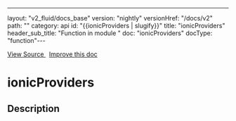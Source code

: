 ---
layout: "v2_fluid/docs_base"
version: "nightly"
versionHref: "/docs/v2"
path: ""
category: api
id: "{{ionicProviders | slugify}}"
title: "ionicProviders"
header_sub_title: "Function in module "
doc: "ionicProviders"
docType: "function"---




<div class="improve-docs">
  <a href='http://github.com/driftyco/ionic2/tree/master/ionic/config/bootstrap.ts#L20'>
    View Source
  </a>
  &nbsp;
  <a href='http://github.com/driftyco/ionic2/edit/master/ionic/config/bootstrap.ts#L20'>
    Improve this doc
  </a>

</div>




<h1 class="api-title">


ionicProviders






</h1>






<h2>Description</h2>





<!-- end content block -->


<!-- end body block -->

